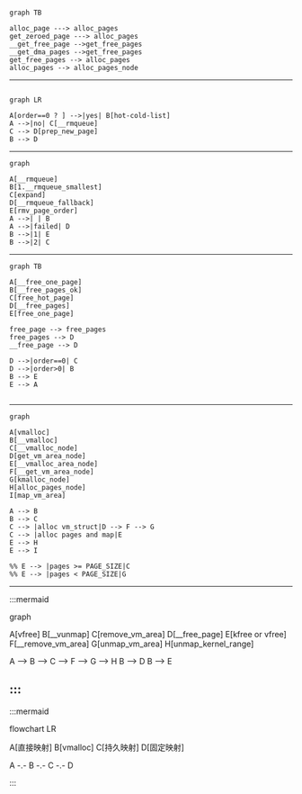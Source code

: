 ```mermaid

graph TB

alloc_page ---> alloc_pages
get_zeroed_page ---> alloc_pages
__get_free_page -->get_free_pages
__get_dma_pages -->get_free_pages
get_free_pages --> alloc_pages
alloc_pages --> alloc_pages_node

```

--------------------------------------

```mermaid

graph LR

A[order==0 ? ] -->|yes| B[hot-cold-list]
A -->|no| C[__rmqueue]
C --> D[prep_new_page]
B --> D

```


-----------------------------------

```mermaid
graph

A[__rmqueue]
B[1.__rmqueue_smallest]
C[expand]
D[__rmqueue_fallback]
E[rmv_page_order]
A -->| | B
A -->|failed| D
B -->|1| E
B -->|2| C

```

-------------------------------------

```mermaid
graph TB

A[__free_one_page]
B[__free_pages_ok]
C[free_hot_page]
D[__free_pages]
E[free_one_page]

free_page --> free_pages
free_pages --> D
__free_page --> D

D -->|order==0| C
D -->|order>0| B
B --> E
E --> A


```

----------------------------------------------

```mermaid
graph 

A[vmalloc]
B[__vmalloc]
C[__vmalloc_node]
D[get_vm_area_node]
E[__vmalloc_area_node]
F[__get_vm_area_node]
G[kmalloc_node]
H[alloc_pages_node]
I[map_vm_area]

A --> B
B --> C
C --> |alloc vm_struct|D --> F --> G
C --> |alloc pages and map|E
E --> H
E --> I

%% E --> |pages >= PAGE_SIZE|C
%% E --> |pages < PAGE_SIZE|G
```
----------------------------

:::mermaid

graph

A[vfree]
B[__vunmap]
C[remove_vm_area]
D[__free_page]
E[kfree or vfree]
F[__remove_vm_area]
G[unmap_vm_area]
H[unmap_kernel_range]

A --> B --> C --> F --> G --> H
B --> D
B --> E

:::
--------------------------
:::mermaid

flowchart LR

A[直接映射]
B[vmalloc]
C[持久映射]
D[固定映射]

A -.- B -.- C -.- D

:::